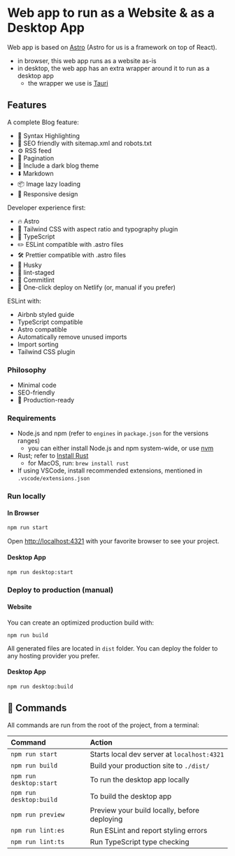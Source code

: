 # Web app to run as a Website & as a Desktop App

Web app is based on [Astro](https://astro.build) (Astro for us is a framework on top of React).

- in browser, this web app runs as a website as-is
- in desktop, the web app has an extra wrapper around it to run as a desktop app
  - the wrapper we use is [Tauri](https://tauri.app)

## Features

A complete Blog feature:

- 🎈 Syntax Highlighting
- 🤖 SEO friendly with sitemap.xml and robots.txt
- ⚙️ RSS feed
- 📖 Pagination
- 🌈 Include a dark blog theme
- ⬇️ Markdown
- 📦 Image lazy loading
- 💎 Responsive design

Developer experience first:

- 🔥 Astro
- 🎨 Tailwind CSS with aspect ratio and typography plugin
- 🎉 TypeScript
- ✏️ ESLint compatible with .astro files
- 🛠 Prettier compatible with .astro files
- 🦊 Husky
- 🚫 lint-staged
- 🚨 Commitlint
- 🔧 One-click deploy on Netlify (or, manual if you prefer)

ESLint with:

- Airbnb styled guide
- TypeScript compatible
- Astro compatible
- Automatically remove unused imports
- Import sorting
- Tailwind CSS plugin

### Philosophy

- Minimal code
- SEO-friendly
- 🚀 Production-ready

### Requirements

- Node.js and npm (refer to `engines` in `package.json` for the versions ranges)
  - you can either install Node.js and npm system-wide, or use [nvm](https://github.com/nvm-sh/nvm)
- Rust; refer to [Install Rust](https://www.rust-lang.org/tools/install)
  - for MacOS, run: `brew install rust`
- If using VSCode, install recommended extensions, mentioned in `.vscode/extensions.json`

### Run locally

#### In Browser

```bash
npm run start
```

Open [http://localhost:4321](http://localhost:4321) with your favorite browser
to see your project.

#### Desktop App

```bash
npm run desktop:start
```

### Deploy to production (manual)

#### Website

You can create an optimized production build with:

```shell
npm run build
```

All generated files are located in `dist` folder.
You can deploy the folder to any hosting provider you prefer.

#### Desktop App

```shell
npm run desktop:build
```

## 🧞 Commands

All commands are run from the root of the project, from a terminal:

| Command           | Action                                       |
|:----------------  |:-------------------------------------------- |
| `npm run start`     | Starts local dev server at `localhost:4321`  |
| `npm run build`   | Build your production site to `./dist/`      |
| `npm run desktop:start`   | To run the desktop app locally      |
| `npm run desktop:build`   | To build the desktop app |
| `npm run preview` | Preview your build locally, before deploying |
| `npm run lint:es`    | Run ESLint and report styling errors          |
| `npm run lint:ts`    | Run TypeScript type checking |
